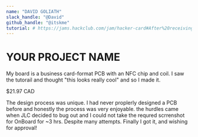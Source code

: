 ```yaml
---
name: "DAVID GOLIATH"
slack_handle: "@David"
github_handle: "@itskme"
tutorial: # https://jams.hackclub.com/jam/hacker-card#After%20receiving%20your%20PCB
---
```


# YOUR PROJECT NAME

My board is a business card-format PCB with an NFC chip and coil. I saw the tutorail and thought "this looks really cool" and so I made it. 

$21.97 CAD

The design process was unique. I had never proplerly designed a PCB before and honestly the process was very enjoyable.
the hurdles came when JLC decided to bug out and I could not take the requred scrrenshot for OnBoard for ~3 hrs. Despite many attempts. 
Finally I got it, and wishing for approval!
